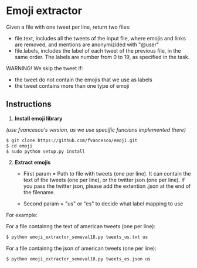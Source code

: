 Emoji extractor
===== 

Given a file with one tweet per line, return two files:
	
* file.text, includes all the tweets of the input file, where emojis and links are removed, and mentions are anonymizided with "@user"
* file.labels, includes the label of each tweet of the previous file, in the same order. The labels are number from 0 to 19, as specified in the task.
	
WARNING! We skip the tweet if: 
	
* the tweet do not contain the emojis that we use as labels
* the tweet contains more than one type of emoji

Instructions
-----------------
1. **Install emoji library** 

*(use fvancesco's version, as we use specific funcions implemented there)* 

```bash
$ git clone https://github.com/fvancesco/emoji.git
$ cd emoji
$ sudo python setup.py install
```

2. **Extract emojis**

	* First param =  Path to file with tweets (one per line). It can contain the text of the tweets (one per line), or the twitter json (one per line).  If you pass the twitter json, please add the extention .json at the end of the filename.

	* Second param = "us" or "es" to decide what label mapping to use

For example:

For a file containng the text of american tweets (one per line): 

```bash
$ python emoji_extractor_semeval18.py tweets_us.txt us
```
For a file containng the json of american tweets (one per line): 

```bash
$ python emoji_extractor_semeval18.py tweets_es.json us
```
